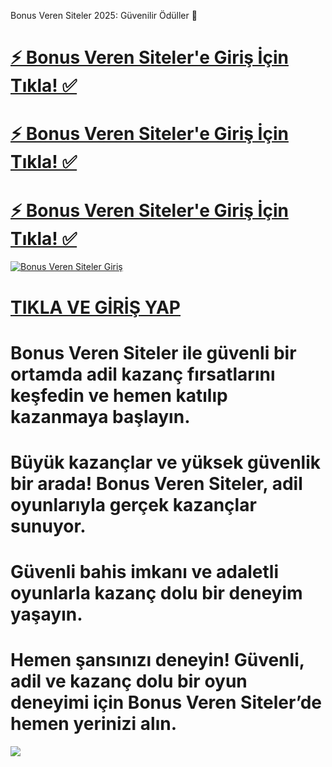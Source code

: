 Bonus Veren Siteler 2025: Güvenilir Ödüller 💋

# <a href="https://yenilink.org/girisadresii">⚡ Bonus Veren Siteler'e Giriş İçin Tıkla! ✅</a>  
# <a href="https://yenilink.org/girisadresii">⚡ Bonus Veren Siteler'e Giriş İçin Tıkla! ✅</a>  
# <a href="https://yenilink.org/girisadresii">⚡ Bonus Veren Siteler'e Giriş İçin Tıkla! ✅</a> 
 [![Bonus Veren Siteler Giriş](https://encrypted-tbn0.gstatic.com/images?q=tbn:ANd9GcTCFaiUPLjtumHMWJ8d5Rkt-VhQpY7rOaWX1w&s)](https://yenilink.org/girisadresii)
# <a href="https://yenilink.org/girisadresii">TIKLA VE GİRİŞ YAP</a>
# Bonus Veren Siteler ile güvenli bir ortamda adil kazanç fırsatlarını keşfedin ve hemen katılıp kazanmaya başlayın. 
# Büyük kazançlar ve yüksek güvenlik bir arada! Bonus Veren Siteler, adil oyunlarıyla gerçek kazançlar sunuyor. 
# Güvenli bahis imkanı ve adaletli oyunlarla kazanç dolu bir deneyim yaşayın. 
# Hemen şansınızı deneyin! Güvenli, adil ve kazanç dolu bir oyun deneyimi için Bonus Veren Siteler’de hemen yerinizi alın. 
<a href="https://yenilink.org/girisadresii"><img src="https://s13.gifyu.com/images/b2l9N.gif"></a>
